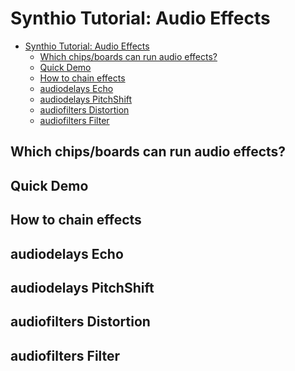 # Synthio Tutorial: Audio Effects

<!--ts-->
* [Synthio Tutorial: Audio Effects](#synthio-tutorial-audio-effects)
   * [Which chips/boards can run audio effects?](#which-chipsboards-can-run-audio-effects)
   * [Quick Demo](#quick-demo)
   * [How to chain effects](#how-to-chain-effects)
   * [audiodelays Echo](#audiodelays-echo)
   * [audiodelays PitchShift](#audiodelays-pitchshift)
   * [audiofilters Distortion](#audiofilters-distortion)
   * [audiofilters Filter](#audiofilters-filter)

<!-- Created by https://github.com/ekalinin/github-markdown-toc -->
<!-- Added by: tod, at: Sun Mar 30 14:24:44 PDT 2025 -->

<!--te-->


## Which chips/boards can run audio effects?

## Quick Demo

## How to chain effects

## audiodelays Echo

## audiodelays PitchShift

## audiofilters Distortion

## audiofilters Filter
